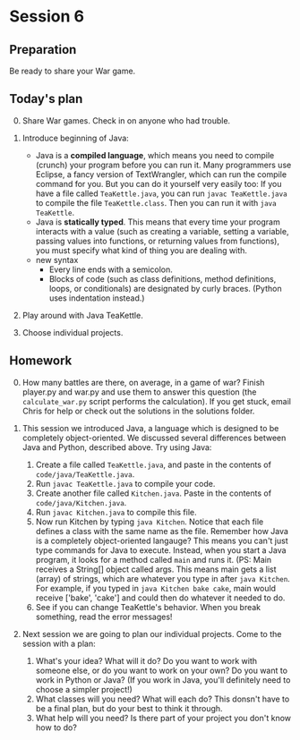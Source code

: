 Session 6
=========

Preparation
-----------

Be ready to share your War game. 

Today's plan
------------

0. Share War games. Check in on anyone who had trouble.

1. Introduce beginning of Java:
   
   - Java is a **compiled language**, which means you need to compile (crunch)
     your program before you can run it. Many programmers use Eclipse, a 
     fancy version of TextWrangler, which can run the compile command for you. 
     But you can do it yourself very easily too: If you have a file called 
     `TeaKettle.java`, you can run `javac TeaKettle.java` to compile the file
     `TeaKettle.class`. Then you can run it with `java TeaKettle`.
   - Java is **statically typed**. This means that every time your program 
     interacts with a value (such as creating a variable, setting a variable, 
     passing values into functions, or returning values from functions), you
     must specify what kind of thing you are dealing with.
   - new syntax
     - Every line ends with a semicolon.
     - Blocks of code (such as class definitions, method definitions, loops,
       or conditionals) are designated by curly braces. (Python uses 
       indentation instead.)

2. Play around with Java TeaKettle.

3. Choose individual projects.

        
Homework
--------

0. How many battles are there, on average, in a game of war? Finish player.py 
   and war.py and use them to answer this question (the `calculate_war.py` 
   script performs the calculation). If you get stuck, email Chris for help 
   or check out the solutions in the solutions folder.

1. This session we introduced Java, a language which is designed to be 
   completely object-oriented. We discussed several differences between Java
   and Python, described above. Try using Java:
     1. Create a file called `TeaKettle.java`, and paste in the contents of 
        `code/java/TeaKettle.java`.
     2. Run `javac TeaKettle.java` to compile your code.
     3. Create another file called `Kitchen.java`. Paste in the contents of 
        `code/java/Kitchen.java`.
     4. Run `javac Kitchen.java` to compile this file. 
     5. Now run Kitchen by typing `java Kitchen`. Notice that each file
        defines a class with the same name as the file. Remember how Java is
        a completely object-oriented langauge? This means you can't just type 
        commands for Java to execute. Instead, when you start a Java program, 
        it looks for a method called `main` and runs it. (PS: Main receives
        a String[] object called args. This means main gets a list (array) of
        strings, which are whatever you type in after `java Kitchen`. For 
        example, if you typed in `java Kitchen bake cake`, main would receive
        ['bake', 'cake'] and could then do whatever it needed to do. 
     6. See if you can change TeaKettle's behavior. When you break something, 
        read the error messages!
      
2. Next session we are going to plan our individual projects. Come to the 
   session with a plan: 
     1. What's your idea? What will it do? Do you want to work with someone
        else, or do you want to work on your own? Do you want to work in 
        Python or Java? (If you work in Java, you'll definitely need to choose
        a simpler project!)
     2. What classes will you need? What will each do? This donsn't have to be 
        a final plan, but do your best to think it through.
     3. What help will you need? Is there part of your project you don't know how
        to do?

